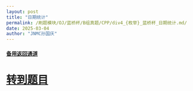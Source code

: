 ```yaml
---
layout: post
title: "日期统计"
permalink: /刷题模块/OJ/蓝桥杯/B组真题/CPP/div4_{枚举}_蓝桥杯_日期统计.md/
date: 2025-03-04
author: "JNMC孙国庆"
---
```


#### [备用返回通道](../../README.md)
# [转到题目](https://www.lanqiao.cn/problems/3492/learning/?subject_code=1&group_code=4&match_num=14&match_flow=1&origin=cup)